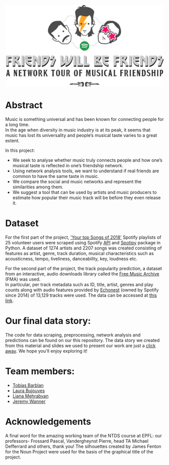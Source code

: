 ![alt text](https://github.com/JCrobe/NTDS19_FWBF/blob/master/FWBF_NTDS_Graphics.png)

# Abstract
Music  is  something  universal and has been known for connecting people for a long time.   
In the age when diversity in music industry is at its peak, it seems that music has lost its universality and people’s musical taste varies to a great extent.

In this project:

* We seek to analyse whether music truly connects people and how one’s musical taste is reflected in one’s friendship network.  
* Using network analysis tools, we want to understand if real friends are common to have the same taste in music.
* We compare the social and music networks and represent the similarities among them.
* We suggest a tool that can be used by artists and music producers to estimate how popular their music track will be before they even release it.


# Dataset
For the first part of the project, ['Your top Songs of 2018'](spotifywrapped.com) Spotify playlists of 25 volunteer users were scraped using Spotify [API](https://developer.spotify.com/documentation/web-api/) and [Spotipy](https://github.com/plamere/spotipy) package in Python.
A dataset of 1274 artists and 2207 songs was created consisting of features as artist,  genre,  track  duration, musical characteristics such as acousticness, tempo, liveliness, danceability, key, loudness etc.

For the second part of the project, the track popularity prediction, a dataset from an interactive, audio downloads library  called the [Free  Music  Archive](http://www.freemusicarchive.org/) (FMA) was used.   
In  particular, per track metadata such as ID, title, artist, genres and play counts along  with  audio  features  provided  by [Echonest](http://the.echonest.com/) (owned by Spotify since 2014) of 13,129 tracks were used.
The data can be accessed at [this link](https://github.com/mdeff/fma).

# Our final data story:
The code for data scraping, preprocessing, network analysis and predictions can be found on our this repository. The data story we created from this material and slides we used to present our work are just a [click away](https://drive.google.com/drive/folders/1J6MsVLlporCuafAk5HRxlQcDVDAnDyy4?usp=sharing). We hope you'll enjoy exploring it!

# Team members:

* <a href="mailto:tobias.barblan@epfl.ch">Tobias Barblan</a>
* <a href="mailto:laura.bujouves@epfl.ch">Laura Bujouves</a>
* <a href="mailto:liana.mehrabyan@epfl.ch">Liana Mehrabyan</a>
* <a href="mailto:jeremy.wanner@epfl.ch">Jeremy Wanner</a>

# Acknowledgements
A final word for the amazing working team of the NTDS course at EPFL: our professors- Frossard Pascal, Vandergheynst Pierre, head TA Michael Defferrard and others, thank you! The silhouettes created by James Fenton for the Noun Project were used for the basis of the graphical title of the project.
